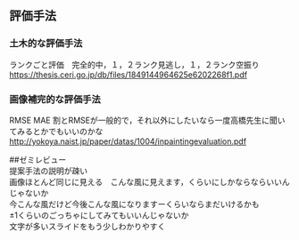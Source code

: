 
## 評価手法
### 土木的な評価手法
ランクごと評価　完全的中，１，２ランク見逃し，１，２ランク空振り  
https://thesis.ceri.go.jp/db/files/1849144964625e6202268f1.pdf  
### 画像補完的な評価手法
RMSE  MAE  割とRMSEが一般的で，それ以外にしたいなら一度高橋先生に聞いてみるとかでもいいのかな
http://yokoya.naist.jp/paper/datas/1004/inpaintingevaluation.pdf  

##ゼミレビュー  
提案手法の説明が疎い  
画像ほとんど同じに見える　こんな風に見えます，くらいにしかならならいいんじゃないか  
今こんな風だけど今後こんな風になりますーくらいならまだいけるかも  
±1くらいのごっちゃにしてみてもいいんじゃないか  
文字が多いスライドをもう少しわかりやすく  


